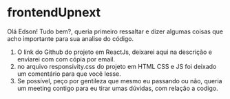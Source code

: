 # frontendUpnext

Olá Edson! Tudo bem?, queria primeiro ressaltar e dizer algumas coisas que acho importante para sua analise do código.
1. O link do Github do projeto em ReactJs, deixarei aqui na descrição e enviarei com com cópia por email.
2. no arquivo responsivity.css do projeto em HTML CSS e JS foi deixado um comentário para que você lesse.
3. Se possível, peço por gentileza que mesmo eu passando ou não, queria um meeting contigo para eu tirar umas dúvidas, com relação a codigo.
